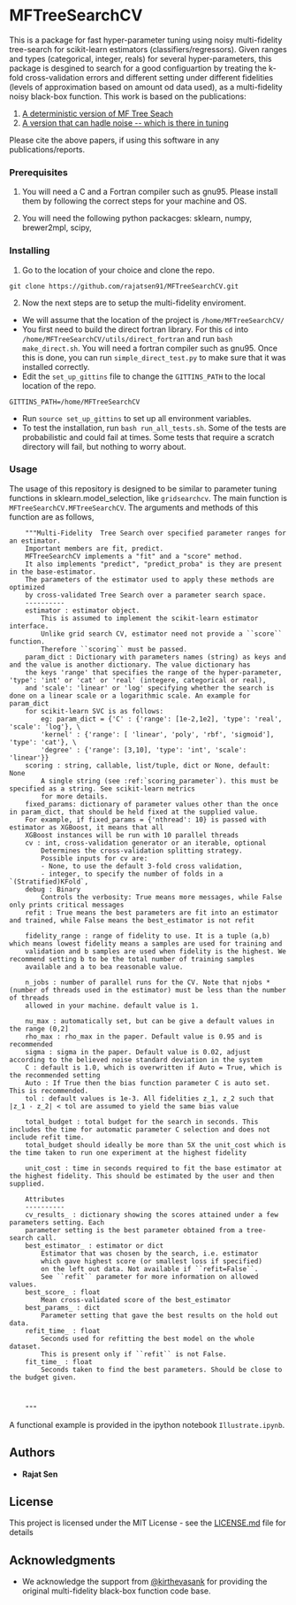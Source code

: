 # MFTreeSearchCV

This is a package for fast hyper-parameter tuning using noisy multi-fidelity tree-search for scikit-learn estimators (classifiers/regressors). Given ranges and types (categorical, integer, reals) for several hyper-parameters, this package is desgined to search for a good configuartion by treating the k-fold cross-validation errors and different setting under different fidelities (levels of approximation based on amount od data used), as a multi-fidelity noisy black-box function. This work is based on the publications:

1. [A deterministic version of MF Tree Seach](http://proceedings.mlr.press/v80/sen18a/sen18a.pdf)
2. [A version that can hadle noise -- which is there in tuning](https://arxiv.org/pdf/1810.10482)

Please cite the above papers, if using this software in any publications/reports. 


### Prerequisites

1. You will need a C and a Fortran compiler such as gnu95. Please install them by following the correct steps for your machine and OS. 

2. You will need the following python packacges: sklearn, numpy, brewer2mpl, scipy, 

### Installing

1. Go to the location of your choice and clone the repo.

```
git clone https://github.com/rajatsen91/MFTreeSearchCV.git
```

2. Now the next steps are to setup the multi-fidelity enviroment. 
- We will assume that the location of the project is `/home/MFTreeSearchCV/`
- You first need to build the direct fortran library. For this `cd` into
  `/home/MFTreeSearchCV/utils/direct_fortran` and run `bash make_direct.sh`. You will need a fortran compiler
  such as gnu95. Once this is done, you can run `simple_direct_test.py` to make sure that
  it was installed correctly.
- Edit the `set_up_gittins` file to change the `GITTINS_PATH` to the local location of the repo. 
```
GITTINS_PATH=/home/MFTreeSearchCV
``` 
- Run `source set_up_gittins` to set up all environment variables.
- To test the installation, run `bash run_all_tests.sh`. Some of the tests are
  probabilistic and could fail at times. Some tests that require a scratch directory will fail,
  but nothing to worry about. 


### Usage 

The usage of this repository is designed to be similar to parameter tuning functions in sklearn.model_selection, like `gridsearchcv`. The main function is `MFTreeSearchCV.MFTreeSearchCV`. The arguments and methods of this function are as follows,

```
	"""Multi-Fidelity  Tree Search over specified parameter ranges for an estimator.
	Important members are fit, predict.
	MFTreeSearchCV implements a "fit" and a "score" method.
	It also implements "predict", "predict_proba" is they are present in the base-estimator.
	The parameters of the estimator used to apply these methods are optimized
	by cross-validated Tree Search over a parameter search space.
	----------
	estimator : estimator object.
		This is assumed to implement the scikit-learn estimator interface.
		Unlike grid search CV, estimator need not provide a ``score`` function.
		Therefore ``scoring`` must be passed. 
	param_dict : Dictionary with parameters names (string) as keys and and the value is another dictionary. The value dictionary has
	the keys 'range' that specifies the range of the hyper-parameter, 'type': 'int' or 'cat' or 'real' (integere, categorical or real),
	and 'scale': 'linear' or 'log' specifying whether the search is done on a linear scale or a logarithmic scale. An example for param_dict
	for scikit-learn SVC is as follows:
		eg: param_dict = {'C' : {'range': [1e-2,1e2], 'type': 'real', 'scale': 'log'}, \
		'kernel' : {'range': [ 'linear', 'poly', 'rbf', 'sigmoid'], 'type': 'cat'}, \
		'degree' : {'range': [3,10], 'type': 'int', 'scale': 'linear'}}
	scoring : string, callable, list/tuple, dict or None, default: None
		A single string (see :ref:`scoring_parameter`). this must be specified as a string. See scikit-learn metrics 
		for more details. 
	fixed_params: dictionary of parameter values other than the once in param_dict, that should be held fixed at the supplied value.
	For example, if fixed_params = {'nthread': 10} is passed with estimator as XGBoost, it means that all
	XGBoost instances will be run with 10 parallel threads
	cv : int, cross-validation generator or an iterable, optional
		Determines the cross-validation splitting strategy.
		Possible inputs for cv are:
		- None, to use the default 3-fold cross validation,
		- integer, to specify the number of folds in a `(Stratified)KFold`,
	debug : Binary
		Controls the verbosity: True means more messages, while False only prints critical messages
	refit : True means the best parameters are fit into an estimator and trained, while False means the best_estimator is not refit

	fidelity_range : range of fidelity to use. It is a tuple (a,b) which means lowest fidelity means a samples are used for training and 
	validation and b samples are used when fidelity is the highest. We recommend setting b to be the total number of training samples
	available and a to bea reasonable value. 
	
	n_jobs : number of parallel runs for the CV. Note that njobs * (number of threads used in the estimator) must be less than the number of threads 
	allowed in your machine. default value is 1. 

	nu_max : automatically set, but can be give a default values in the range (0,2]
	rho_max : rho_max in the paper. Default value is 0.95 and is recommended
	sigma : sigma in the paper. Default value is 0.02, adjust according to the believed noise standard deviation in the system
	C : default is 1.0, which is overwritten if Auto = True, which is the recommended setting
	Auto : If True then the bias function parameter C is auto set. This is recommended. 
	tol : default values is 1e-3. All fidelities z_1, z_2 such that |z_1 - z_2| < tol are assumed to yield the same bias value

	total_budget : total budget for the search in seconds. This includes the time for automatic parameter C selection and does not include refit time. 
	total_budget should ideally be more than 5X the unit_cost which is the time taken to run one experiment at the highest fidelity
	
	unit_cost : time in seconds required to fit the base estimator at the highest fidelity. This should be estimated by the user and then supplied. 
	
	Attributes
	----------
	cv_results_ : dictionary showing the scores attained under a few parameters setting. Each
	parameter setting is the best parameter obtained from a tree-search call. 
	best_estimator_ : estimator or dict
		Estimator that was chosen by the search, i.e. estimator
		which gave highest score (or smallest loss if specified)
		on the left out data. Not available if ``refit=False``.
		See ``refit`` parameter for more information on allowed values.
	best_score_ : float
		Mean cross-validated score of the best_estimator
	best_params_ : dict
		Parameter setting that gave the best results on the hold out data.
	refit_time_ : float
		Seconds used for refitting the best model on the whole dataset.
		This is present only if ``refit`` is not False.
	fit_time_ : float
		Seconds taken to find the best parameters. Should be close to the budget given. 
	

	
	"""

```

A functional example is provided in the ipython notebook `Illustrate.ipynb`. 



## Authors

* **Rajat Sen** 

## License

This project is licensed under the MIT License - see the [LICENSE.md](LICENSE.md) file for details

## Acknowledgments

* We acknowledge the support from [@kirthevasank](https://github.com/kirthevasank) for providing the original multi-fidelity black-box function code base.

